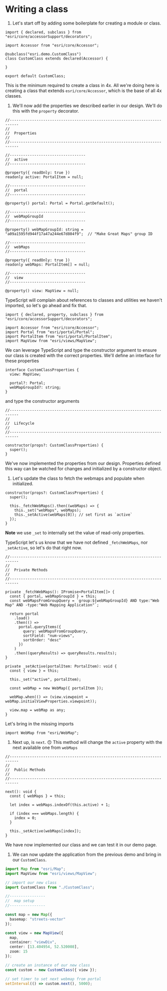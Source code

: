 # Writing a class

1.  Let's start off by adding some boilerplate for creating a module or class.

```
import { declared, subclass } from "esri/core/accessorSupport/decorators";

import Accessor from "esri/core/Accessor";

@subclass("esri.demo.CustomClass")
class CustomClass extends declared(Accessor) {

}

export default CustomClass;
```

This is the minimum required to create a class in 4x. All we're doing here is creating a class that extends `esri/core/Accessor`, which is the base of all 4x classes.

1.  We'll now add the properties we described earlier in our design. We'll do this with the `property` decorator.

```tsx
//--------------------------------------------------------------------------
//
//  Properties
//
//--------------------------------------------------------------------------

//----------------------------------
//  active
//----------------------------------

@property({ readOnly: true })
readonly active: PortalItem = null;

//----------------------------------
//  portal
//----------------------------------

@property() portal: Portal = Portal.getDefault();

//----------------------------------
//  webMapGroupId
//----------------------------------

@property() webMapGroupId: string = "a09a1595fd944f17a47a244e67d804f9";  // "Make Great Maps" group ID

//----------------------------------
//  webMaps
//----------------------------------

@property({ readOnly: true })
readonly webMaps: PortalItem[] = null;

//----------------------------------
//  view
//----------------------------------

@property() view: MapView = null;
```

TypeScript will complain about references to classes and utilities we haven't imported, so let's go ahead and fix that.

```tsx
import { declared, property, subclass } from "esri/core/accessorSupport/decorators";

import Accessor from "esri/core/Accessor";
import Portal from "esri/portal/Portal";
import PortalItem from "esri/portal/PortalItem";
import MapView from "esri/views/MapView";
```

We can leverage TypeScript and type the constructor argument to ensure our class is created with the correct properties. We'll define an interface for these properties

```tsx
interface CustomClassProperties {
  view: MapView;

  portal?: Portal;
  webMapGroupId?: string;
}
```

and type the constructor arguments

```tsx
//--------------------------------------------------------------------------
//
//  Lifecycle
//
//--------------------------------------------------------------------------

constructor(props?: CustomClassProperties) {
  super();
}
```

We've now implemented the properties from our design. Properties defined this way can be watched for changes and initialized by a constructor object.

1.  Let's update the class to fetch the webmaps and populate when initialized.

```tsx
constructor(props?: CustomClassProperties) {
  super();

  this._fetchWebMaps().then((webMaps) => {
    this._set("webMaps", webMaps);
    this._setActive(webMaps[0]); // set first as `active`
  });
}
```

**Note** we use `_set` to internally set the value of read-only properties.

TypeScript let's us know that we have not defined `_fetchWebMaps`, nor `_setActive`, so let's do that right now.

```tsx
//--------------------------------------------------------------------------
//
//  Private Methods
//
//--------------------------------------------------------------------------

private _fetchWebMaps(): IPromise<PortalItem[]> {
  const { portal, webMapGroupId } = this;
  const webMapsFromGroupQuery = `group:${webMapGroupId} AND type:"Web Map" AND -type:"Web Mapping Application"`;

  return portal
    .load()
    .then(() =>
      portal.queryItems({
        query: webMapsFromGroupQuery,
        sortField: "num-views",
        sortOrder: "desc"
      })
    )
    .then((queryResults) => queryResults.results);
}

private _setActive(portalItem: PortalItem): void {
  const { view } = this;

  this._set("active", portalItem);

  const webMap = new WebMap({ portalItem });

  webMap.when(() => (view.viewpoint = webMap.initialViewProperties.viewpoint));

  view.map = webMap as any;
}
```

Let's bring in the missing imports

```tsx
import WebMap from "esri/WebMap";
```

1.  Next up, is `next`. 🙃 This method will change the `active` property with the next available one from `webMaps`

```tsx
//--------------------------------------------------------------------------
//
//  Public Methods
//
//--------------------------------------------------------------------------

next(): void {
  const { webMaps } = this;

  let index = webMaps.indexOf(this.active) + 1;

  if (index === webMaps.length) {
    index = 0;
  }

  this._setActive(webMaps[index]);
}
```

We have now implemented our class and we can test it in our demo page.

1.  We can now update the application from the previous demo and bring in our `CustomClass`.

```ts
import Map from "esri/Map";
import MapView from "esri/views/MapView";

// import our new class
import CustomClass from "./CustomClass";

//----------------
//  map setup
//----------------

const map = new Map({
  basemap: "streets-vector"
});

const view = new MapView({
  map,
  container: "viewDiv",
  center: [13.404954, 52.520008],
  zoom: 15
});

// create an instance of our new class
const custom = new CustomClass({ view });

// set timer to set next webmap from portal
setInterval(() => custom.next(), 5000);
```
